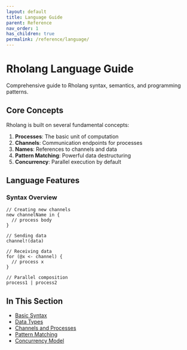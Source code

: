 ```yaml
---
layout: default
title: Language Guide
parent: Reference
nav_order: 1
has_children: true
permalink: /reference/language/
---
```


# Rholang Language Guide

Comprehensive guide to Rholang syntax, semantics, and programming patterns.

## Core Concepts

Rholang is built on several fundamental concepts:

1. **Processes**: The basic unit of computation
2. **Channels**: Communication endpoints for processes
3. **Names**: References to channels and data
4. **Pattern Matching**: Powerful data destructuring
5. **Concurrency**: Parallel execution by default

## Language Features

### Syntax Overview

```rholang
// Creating new channels
new channelName in { 
  // process body
}

// Sending data
channel!(data)

// Receiving data
for (@x <- channel) {
  // process x
}

// Parallel composition
process1 | process2
```

## In This Section

- [Basic Syntax](syntax.md)
- [Data Types](data-types.md)
- [Channels and Processes](channels.md)
- [Pattern Matching](pattern-matching.md)
- [Concurrency Model](concurrency.md)